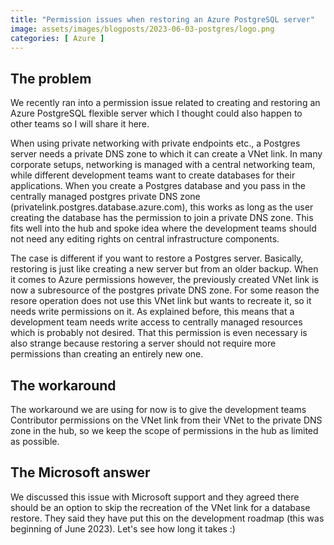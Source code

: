 ```yaml
---
title: "Permission issues when restoring an Azure PostgreSQL server"
image: assets/images/blogposts/2023-06-03-postgres/logo.png
categories: [ Azure ]
---
```


## The problem

We recently ran into a permission issue related to creating and restoring an Azure PostgreSQL flexible server which I thought could also happen to other teams so I will share it here.

When using private networking with private endpoints etc., a Postgres server needs a private DNS zone to which it can create a VNet link. In many corporate setups, networking is managed with a central networking team, while different development teams want to create databases for their applications. When you create a Postgres database and you pass in the centrally managed postgres private DNS zone (privatelink.postgres.database.azure.com), this works as long as the user creating the database has the permission to join a private DNS zone. This fits well into the hub and spoke idea where the development teams should not need any editing rights on central infrastructure components.

The case is different if you want to restore a Postgres server. Basically, restoring is just like creating a new server but from an older backup. When it comes to Azure permissions however, the previously created VNet link is now a subresource of the postgres private DNS zone. For some reason the resore operation does not use this VNet link but wants to recreate it, so it needs write permissions on it. As explained before, this means that a development team needs write access to centrally managed resources which is probably not desired. That this permission is even necessary is also strange because restoring a server should not require more permissions than creating an entirely new one.

## The workaround

The workaround we are using for now is to give the development teams Contributor permissions on the VNet link from their VNet to the private DNS zone in the hub, so we keep the scope of permissions in the hub as limited as possible.

## The Microsoft answer

We discussed this issue with Microsoft support and they agreed there should be an option to skip the recreation of the VNet link for a database restore. They said they have put this on the development roadmap (this was beginning of June 2023). Let's see how long it takes :)
